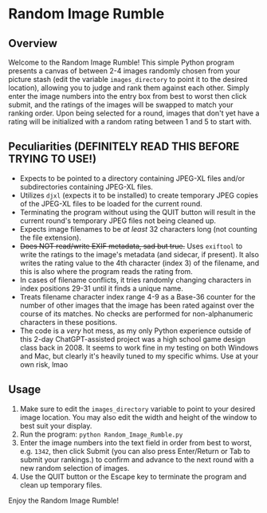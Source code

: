 # Random Image Rumble

## Overview

Welcome to the Random Image Rumble! This simple Python program presents a canvas of between 2-4 images randomly chosen from your picture stash (edit the variable `images_directory` to point it to the desired location), allowing you to judge and rank them against each other. Simply enter the image numbers into the entry box from best to worst then click submit, and the ratings of the images will be swapped to match your ranking order. Upon being selected for a round, images that don't yet have a rating will be initialized with a random rating between 1 and 5 to start with.


## Peculiarities (DEFINITELY READ THIS BEFORE TRYING TO USE!)

- Expects to be pointed to a directory containing JPEG-XL files and/or subdirectories containing JPEG-XL files.
- Utilizes `djxl` (expects it to be installed) to create temporary JPEG copies of the JPEG-XL files to be loaded for the current round.
- Terminating the program without using the QUIT button will result in the current round's temporary JPEG files not being cleaned up.
- Expects image filenames to be *at least* 32 characters long (not counting the file extension).
- ~~Does NOT read/write EXIF metadata, sad but true.~~ Uses `exiftool` to write the ratings to the image's metadata (and sidecar, if present). It also writes the rating value to the 4th character (index 3) of the filename, and this is also where the program reads the rating from.
- In cases of filename conflicts, it tries randomly changing characters in index positions 29-31 until it finds a unique name.
- Treats filename character index range 4-9 as a Base-36 counter for the number of other images that the image has been rated against over the course of its matches. No checks are performed for non-alphanumeric characters in these positions.
- The code is a *very* hot mess, as my only Python experience outside of this 2-day ChatGPT-assisted project was a high school game design class back in 2008. It seems to work fine in my testing on both Windows and Mac, but clearly it's heavily tuned to my specific whims. Use at your own risk, lmao

## Usage

1. Make sure to edit the `images_directory` variable to point to your desired image location. You may also edit the width and height of the window to best suit your display.
2. Run the program: `python Random_Image_Rumble.py`
3. Enter the image numbers into the text field in order from best to worst, e.g. `1342`, then click Submit (you can also press Enter/Return or Tab to submit your rankings.) to confirm and advance to the next round with a new random selection of images.
4. Use the QUIT button or the Escape key to terminate the program and clean up temporary files.

Enjoy the Random Image Rumble!
